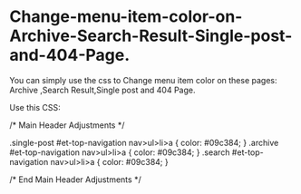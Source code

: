 # Change-menu-item-color-on-Archive-Search-Result-Single-post-and-404-Page.
You can simply use the css to Change menu item color on these pages: Archive ,Search Result,Single post and 404 Page.

Use this CSS:

/* Main Header Adjustments */

.single-post #et-top-navigation nav>ul>li>a {
    color: #09c384;
}
.archive #et-top-navigation nav>ul>li>a {
    color: #09c384;
}
.search #et-top-navigation nav>ul>li>a {
    color: #09c384;
}

/* End Main Header Adjustments */
